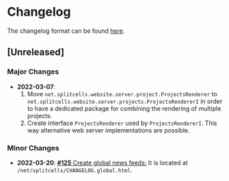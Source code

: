 # Changelog
The changelog format can be found [here](./src/main/md/net/splitcells/network/guidelines/changelog.md).

## [Unreleased]
### Major Changes
* **2022-03-07**:
  1. Move `net.splitcells.website.server.project.ProjectsRenderer`
     to `net.splitcells.website.server.projects.ProjectsRendererI` in order to
     have a dedicated package for combining the rendering of multiple projects.
  2. Create interface `ProjectsRenderer` used by `ProjectsRendererI`.
     This way alternative web server implementations are possible.
### Minor Changes
* **2022-03-20**: [**\#125** Create global news feeds:](https://github.com/www-splitcells-net/net.splitcells.network/issues/125)
  It is located at `/net/splitcells/CHANGELOG.global.html`.